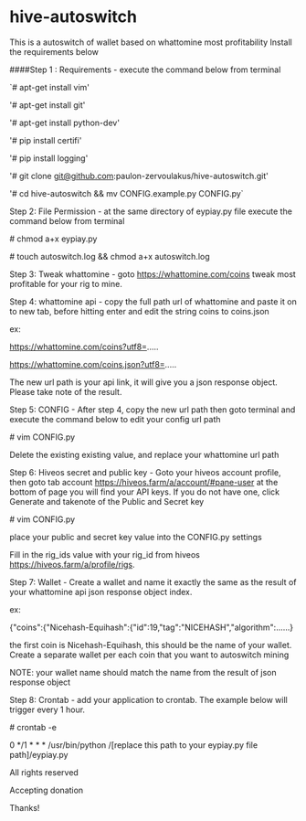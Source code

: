 # hive-autoswitch

This is a autoswitch of wallet based on whattomine most profitability
Install the requirements below

####Step 1 : Requirements - execute the command below from terminal

`# apt-get install vim'

'# apt-get install git'

'# apt-get install python-dev'

'# pip install certifi'

'# pip install logging'

'# git clone git@github.com:paulon-zervoulakus/hive-autoswitch.git'

'# cd hive-autoswitch && mv CONFIG.example.py CONFIG.py`

Step 2: File Permission - at the same directory of eypiay.py file execute the command below from terminal

\# chmod a+x eypiay.py

\# touch autoswitch.log && chmod a+x autoswitch.log

Step 3: Tweak whattomine - goto https://whattomine.com/coins tweak most profitable for your rig to mine. 

Step 4: whattomine api - copy the full path url of whattomine and paste it on to new tab, before hitting enter and edit the string coins to coins.json

ex: 

  https://whattomine.com/coins?utf8=.....
  
  https://whattomine.com/coins.json?utf8=.....

The new url path is your api link, it will give you a json response object. Please take note of the result.

Step 5: CONFIG - After step 4, copy the new url path then goto terminal and execute the command below to edit your config url path

\# vim CONFIG.py

Delete the existing existing value, and replace your whattomine url path 

Step 6: Hiveos secret and public key - Goto your hiveos account profile, then goto tab account https://hiveos.farm/a/account/#pane-user at the bottom of page you will find your API keys. If you do not have one, click Generate and takenote of the Public and Secret key

\# vim CONFIG.py

place your public and secret key value into the CONFIG.py settings

Fill in the rig_ids value with your rig_id from hiveos https://hiveos.farm/a/profile/rigs. 

Step 7: Wallet - Create a wallet and name it exactly the same as the result of your whattomine api json response object index.

ex: 

  {"coins":{"Nicehash-Equihash":{"id":19,"tag":"NICEHASH","algorithm":......}
  
the first coin is Nicehash-Equihash, this should be the name of your wallet. Create a separate wallet per each coin that you want to autoswitch mining

NOTE: your wallet name should match the name from the result of json response object

Step 8: Crontab - add your application to crontab. The example below will trigger every 1 hour.

\# crontab -e 

0 */1 * * * /usr/bin/python /[replace this path to your eypiay.py file path]/eypiay.py

All rights reserved

Accepting donation

Thanks!
